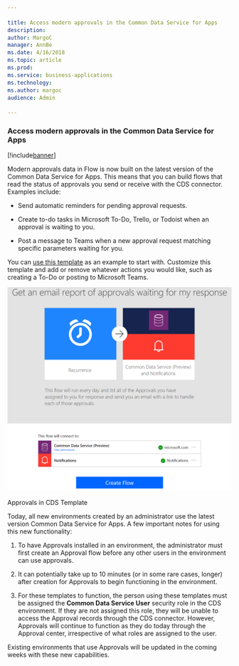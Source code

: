 ```yaml
---

title: Access modern approvals in the Common Data Service for Apps
description: 
author: MargoC
manager: AnnBe
ms.date: 4/16/2018
ms.topic: article
ms.prod: 
ms.service: business-applications
ms.technology: 
ms.author: margoc
audience: Admin

---
```

### Access modern approvals in the Common Data Service for Apps

[!include[banner](../../includes/banner.md)]




Modern approvals data in Flow is now built on the latest version of the Common
Data Service for Apps. This means that you can build flows that read the status
of approvals you send or receive with the CDS connector. Examples include:

-   Send automatic reminders for pending approval requests.

-   Create to-do tasks in Microsoft To-Do, Trello, or Todoist when an approval
    is waiting to you.

-   Post a message to Teams when a new approval request matching specific
    parameters waiting for you.

You can [use this
template](https://flow.microsoft.com/galleries/public/templates/33d7ad77f610418d8cf3d61fe39fd507/get-an-email-report-of-approvals-waiting-for-my-response/)
as an example to start with. Customize this template and add or remove whatever
actions you would like, such as creating a To-Do or posting to Microsoft Teams.



![](media/access-modern-approvals-in-the-common-data-service-for-apps-1.png "")
<!-- Picture 2 -->


Approvals in CDS Template

Today, all new environments created by an administrator use the latest version
Common Data Service for Apps. A few important notes for using this new
functionality:

1.  To have Approvals installed in an environment, the administrator must first
    create an Approval flow before any other users in the environment can use
    approvals.

2.  It can potentially take up to 10 minutes (or in some rare cases, longer)
    after creation for Approvals to begin functioning in the environment.

3.  For these templates to function, the person using these templates must be
    assigned the **Common Data Service User** security role in the CDS
    environment. If they are not assigned this role, they will be unable to
    access the Approval records through the CDS connector. However, Approvals
    will continue to function as they do today through the Approval center,
    irrespective of what roles are assigned to the user.

Existing environments that use Approvals will be updated in the coming weeks
with these new capabilities.
